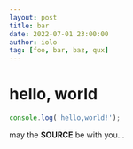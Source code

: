 ```yaml
---
layout: post
title: bar
date: 2022-07-01 23:00:00
author: iolo
tag: [foo, bar, baz, qux]
---
```

# hello, world

```js
console.log('hello,world!');
```

may the **SOURCE** be with you...

